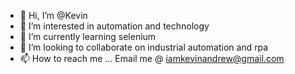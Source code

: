 - 👋 Hi, I’m @Kevin
- 👀 I’m interested in automation and technology
- 🌱 I’m currently learning selenium
- 💞️ I’m looking to collaborate on industrial automation and rpa
- 📫 How to reach me ...
Email me @ iamkevinandrew@gmail.com
<!---
Kevin/Darkevz is a ✨ special ✨ repository because its `README.md` (this file) appears on your GitHub profile.
You can click the Preview link to take a look at your changes.
--->
